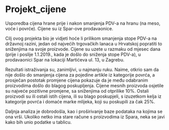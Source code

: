 # Projekt_cijene
Usporedba cijena hrane prije i nakon smanjenja PDV-a na hranu (na meso, voće i povrće). Cijene su iz Spar-ove prodavaonice.

Cilj ovog projekta bio je vidjeti hoće li prilikom smanjenja stope PDV-a na državnoj razini, jedan od najvećih trgovačkih lanaca u Hrvatskoj popratiti to sniženjima na svoje proizvode. Cijene su uzete u razmaku od mjesec dana (prije i poslije 1.1.2019., kada je došlo do sniženja stope PDV-a), u prodavaonici Spar na lokaciji Martićeva ul. 13, u Zagrebu. 

Rezultati istraživanja su, zanimljivi, u najmanju ruku. Naime, otkrio sam da nije došlo do smanjenja cijena za pojedine artikle iz kategorije povrća, a prosječan postotak promjene cijena pokazuje da je među odabranim proizvodima došlo do blagog poskupljenja. Cijene mesnih proizvoda osjetile su najveće pozitivne promjene, sa sniženjima od otprilike 10%. Ostali proizvodi su ili ostali istih cijena, ili su blago poskupjeli, s izuzetkom kelja iz kategorije povrća i domaće marke mlijeka, koji su poskupili za čak 25%.

Daljnja analiza je dobrodošla, kao i proširivanje baze podataka na kojima se ona vrši. Ukoliko netko ima stare račune s proizvodima iz Spara, neka se javi kako bih unio podatke u tablicu.

